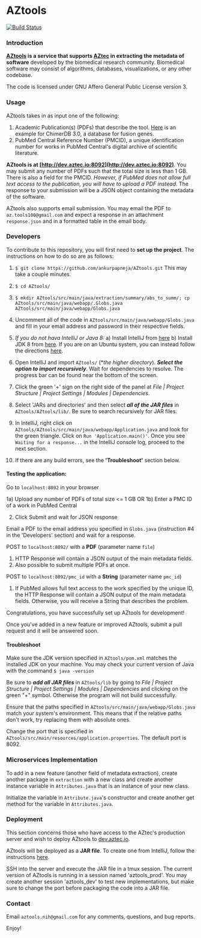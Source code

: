 # AZtools 

[![Build Status](https://travis-ci.org/dwyl/esta.svg?branch=master)](https://github.com/ankurpapneja/AZtools)

### Introduction

**[AZtools](http://dev.aztec.io:8092) is a service that supports [AZtec](http://aztec.bio/) in extracting the metadata of software** developed by the biomedical research community. Biomedical software may consist of algorithms, databases, visualizations, or any other codebase.

The code is licensed under GNU Affero General Public License version 3.

### Usage

AZtools takes in as input one of the following:
1) Academic Publication(s) (PDFs) that describe the tool. [Here](https://www.ncbi.nlm.nih.gov/pmc/articles/PMC5210563/pdf/gkw1083.pdf) is an example for ChimerDB 3.0, a database for fusion genes.
2) PubMed Central Reference Number (PMCID), a unique identification number for works in PubMed Central's digital archive of scientific literature.

**AZtools is at [http://dev.aztec.io:8092](http://dev.aztec.io:8092)**. You may submit any number of PDFs such that the total size is less than 1 GB. There is also a field for the PMCID. *However, if PubMed does not allow full text access to the publication, you will have to upload a PDF instead*. The response to your submission will be a JSON object containing the metadata of the software. 

AZtools also supports email submission. You may email the PDF to `az.tools100@gmail.com` and expect a response in an attachment `response.json` and in a formatted table in the email body.

### Developers

To contribute to this repository, you will first need to **set up the project**. The instructions on how to do so are as follows:

1) `$ git clone https://github.com/ankurpapneja/AZtools.git` This may take a couple minutes.

2) `$ cd AZtools/`

3) `$ mkdir AZtools/src/main/java/extraction/summary/abs_to_summ/; cp AZtools/src/main/java/webapp/.Globs.java AZtools/src/main/java/webapp/Globs.java`

4) Uncomment all of the code in `AZtools/src/main/java/webapp/Globs.java` and fill in your email address and password in their respective fields.

5) *If you do not hava IntelliJ or Java 8:*
a) Install IntelliJ from [here](https://www.jetbrains.com/idea/download/)
b) Install JDK 8 from [here](http://www.oracle.com/technetwork/java/javase/downloads/jdk8-downloads-2133151.html). If you are on an Ubuntu system, you can instead follow the directions [here](http://www.wikihow.com/Install-Oracle-Java-on-Ubuntu-Linux).

6) Open IntelliJ and import `AZtools/` (**the higher directory*). ***Select the option to import recursively***. Wait for dependencies to resolve. The progress bar can be found near the bottom of the screen.

7) Click the green '+' sign on the right side of the panel at *File | Project Structure | Project Settings | Modules | Dependencies*.

8) Select 'JARs and directories' and then select ***all of the JAR files*** in `AZtools/AZtools/lib/`. Be sure to search recursively for JAR files.

9) In IntelliJ, right click on `AZtools/AZtools/src/main/java/webapp/Application.java` and look for the green triangle. Click on `Run 'Application.main()'`. Once you see `Waiting for a response...` in the IntelliJ console log, proceed to the next section.

10) If there are any build errors, see the **'Troubleshoot'** section below.

#### Testing the application:
Go to `localhost:8092` in your browser

1a) Upload any number of PDFs of total size <= 1 GB
OR
1b) Enter a PMC ID of a work in PubMed Central

2) Click Submit and wait for JSON response

Email a PDF to the email address you specified in `Globs.java` (instruction #4 in the 'Developers' section) and wait for a response.

POST to `localhost:8092/` with a **PDF** (parameter name `file`) 
1) HTTP Response will contain a JSON output of the main metadata fields.
2) Also possible to submit multiple PDFs at once.

POST to `localhost:8092/pmc_id` with a **String** (parameter name `pmc_id`) 
1) If PubMed allows full text access to the work specified by the unique ID, the HTTP Response will contain a JSON output of the main metadata fields. Otherwise, you will receive a String that describes the problem.

Congratulations, you have successfully set up AZtools for development!

Once you've added in a new feature or improved AZtools, submit a pull request and it will be answered soon.

#### Troubleshoot

Make sure the JDK version specified in `AZtools/pom.xml` matches the installed JDK on your machine. You may check your current version of Java with the command `$ java -version`

Be sure to ***add all JAR files*** in `AZtools/lib` by going to *File | Project Structure | Project Settings | Modules | Dependencies* and clicking on the green "+" symbol. Otherwise the program will not build successfully.

Ensure that the paths specified in `AZtools/src/main/java/webapp/Globs.java` match your system's environment. This means that if the relative paths don't work, try replacing them with absolute ones.

Change the port that is specified in `AZtools/src/main/resources/application.properties`. The default port is 8092.

### Microservices Implementation

To add in a new feature (another field of metadata extraction), create another package in `extraction` with a new class and create another instance variable in `Attributes.java` that is an instance of your new class.

Initialize the variable in `Attribute.java`'s constructor and create another get method for the variable in `Attributes.java`.

### Deployment

This section concerns those who have access to the AZtec's production server and wish to deploy AZtools to [dev.aztec.io](http://dev.aztec.io).

AZtools will be deployed as a **JAR file**. To create one from IntelliJ, follow the instructions [here](https://www.jetbrains.com/help/idea/packaging-a-module-into-a-jar-file.html).

SSH into the server and execute the JAR file in a tmux session. The current version of AZtools is running in a session named 'aztools_prod'. You may create another session 'aztools_dev' to test new implementations, but make sure to change the port before packaging the code into a JAR file.

### Contact

Email `aztools.nih@gmail.com` for any comments, questions, and bug reports.

Enjoy!
